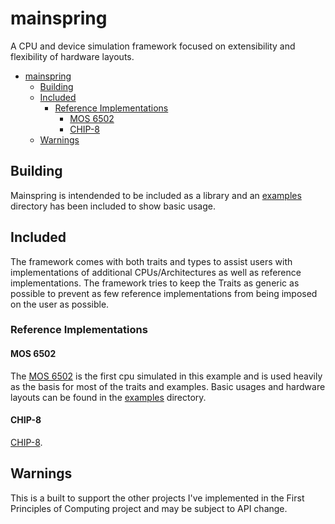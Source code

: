 # mainspring
A CPU and device simulation framework focused on extensibility and flexibility of hardware layouts.

<!-- TOC -->

- [mainspring](#mainspring)
    - [Building](#building)
    - [Included](#included)
        - [Reference Implementations](#reference-implementations)
            - [MOS 6502](#mos-6502)
            - [CHIP-8](#chip-8)
    - [Warnings](#warnings)

<!-- /TOC -->

## Building
Mainspring is intendended to be included as a library and an [examples](./examples/) directory has been included to show basic usage.

## Included
The framework comes with both traits and types to assist users with implementations of additional CPUs/Architectures as well as reference implementations. The framework tries to keep the Traits as generic as possible to prevent as few reference implementations from being imposed on the user as possible.

### Reference Implementations
#### MOS 6502
The [MOS 6502](https://en.wikipedia.org/wiki/MOS_Technology_6502) is the first cpu simulated in this example and is used heavily as the basis for most of the traits and examples. Basic usages and hardware layouts can be found in the [examples](./examples/) directory.

#### CHIP-8
[CHIP-8](https://en.wikipedia.org/wiki/CHIP-8).

## Warnings
This is a built to support the other projects I've implemented in the First Principles of Computing project and may be subject to API change.